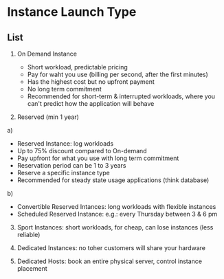 # Instance Launch Type

## List
1) On Demand Instance
   * Short workload, predictable pricing
   * Pay for waht you use (billing per second, after the first minutes)
   * Has the highest cost but no upfront payment
   * No long term commitment
   * Recommended for short-term & interrupted workloads, where you can't predict how the application will behave
  
2) Reserved (min 1 year)
 
 a)
   * Reserved Instance: log workloads
   * Up to 75% discount compared to On-demand
   * Pay upfront for what you use with long term commitment
   * Reservation period can be 1 to 3 years
   * Reserve a specific instance type
   * Recommended for steady state usage applications (think database)
  
  b)
  * Convertible Reserved Intances: long workloads with flexible instances
  * Scheduled Reserved Instance: e.g.: every Thursday between 3 & 6 pm
  
  
3) Sport Instances: short workloads, for cheap, can lose instances (less reliable)

4) Dedicated Instances: no toher customers will share your hardware

5) Dedicated Hosts: book an entire physical server, control instance placement
